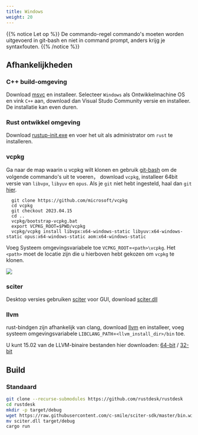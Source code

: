 ```yaml
---
title: Windows
weight: 20
---
```


{{% notice Let op %}}
De commando-regel commando's moeten worden uitgevoerd in git-bash en niet in command prompt, anders krijg je syntaxfouten.
{{% /notice %}}

## Afhankelijkheden

### C++ build-omgeving

Download [msvc](https://visualstudio.microsoft.com/) en installeer.
Selecteer `Windows` als Ontwikkelmachine OS en vink `C++` aan, download dan Visual Studo Community versie en installeer. De installatie kan even duren.

### Rust ontwikkel omgeving
Download [rustup-init.exe](https://static.rust-lang.org/rustup/dist/x86_64-pc-windows-msvc/rustup-init.exe) en voer het uit als administrator om `rust` te installeren.

### vcpkg

Ga naar de map waarin u vcpkg wilt klonen en gebruik [git-bash](https://git-scm.com/download/win) om de volgende commando's uit te voeren， download `vcpkg`, installeer 64bit versie van `libvpx`, `libyuv` en `opus`.
Als je `git` niet hebt ingesteld, haal dan `git` [hier](https://git-scm.com/download/win).

```shell
  git clone https://github.com/microsoft/vcpkg
  cd vcpkg
  git checkout 2023.04.15
  cd ..
  vcpkg/bootstrap-vcpkg.bat
  export VCPKG_ROOT=$PWD/vcpkg
  vcpkg/vcpkg install libvpx:x64-windows-static libyuv:x64-windows-static opus:x64-windows-static aom:x64-windows-static
```

Voeg Systeem omgevingsvariabele toe `VCPKG_ROOT`=`<path>\vcpkg`. Het `<path>` moet de locatie zijn die u hierboven hebt gekozen om `vcpkg` te klonen.

![](/docs/en/dev/build/windows/images/env-nl.png)

### sciter

Desktop versies gebruiken [sciter](https://sciter.com/) voor GUI, download [sciter.dll](https://raw.githubusercontent.com/c-smile/sciter-sdk/master/bin.win/x64/sciter.dll)

### llvm

rust-bindgen zijn afhankelijk van clang, download [llvm](https://github.com/llvm/llvm-project/releases) en installeer, voeg systeem omgevingsvariabele `LIBCLANG_PATH`=`<llvm_install_dir>/bin` toe.

U kunt 15.02 van de LLVM-binaire bestanden hier downloaden: [64-bit](https://github.com/llvm/llvm-project/releases/download/llvmorg-15.0.2/LLVM-15.0.2-win64.exe) / [32-bit](https://github.com/llvm/llvm-project/releases/download/llvmorg-15.0.2/LLVM-15.0.2-win32.exe)


## Build

### Standaard

```sh
git clone --recurse-submodules https://github.com/rustdesk/rustdesk
cd rustdesk
mkdir -p target/debug
wget https://raw.githubusercontent.com/c-smile/sciter-sdk/master/bin.win/x64/sciter.dll
mv sciter.dll target/debug
cargo run
```
